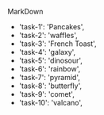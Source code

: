 MarkDown

- 'task-1': 'Pancakes',
- 'task-2': 'waffles',
- 'task-3': 'French Toast',
- 'task-4': 'galaxy',
- 'task-5': 'dinosour',
- 'task-6': 'rainbow',
- 'task-7': 'pyramid',
- 'task-8': 'butterfly',
- 'task-9': 'comet',
- 'task-10': 'valcano',